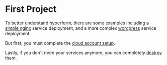 # First Project

To better understand hyperform, there are some examples including a [simple nginx](02-deploy-stack-nginx.md) service deployment, and a more complex [wordpress](03-deploy-stack-wordpress.md) service deployment.

But first, you must complete the [cloud account setup](01-init-project.md).

Lastly, if you don't need your services anymore, you can completely [destroy](04-destroy-project.md) them.
